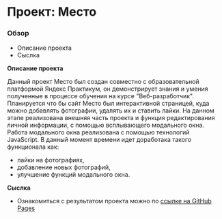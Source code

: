 # Проект: Место

### Обзор

* Описание проекта
* Сыслка

**Описание проекта**

Данный проект Место был создан совместно с образовательной платформой Яндекс Практикум, он демонстрирует знания и умения полученные в процессе обучения на курсе "Веб-разработчик". Планируется что бы сайт Место был интерактивной страницей, куда можно добавлять фотографии, удалять их и ставить лайки. На данном этапе реализована внешняя часть проекта и функция редактирования личной информации, с помощью всплывающего модального окна. Работа модального окна реализована с помощью технологий JavaScript. В данный момент времени идет доработака такого функционала как:
* лайки на фотографиях,
* добавление новых фотографий,
* улучшение функций модального окна.

**Сыслка**

* Ознакомиться с результатом проекта можно по [ссылке на GitHub Pages](https://chelnokova.github.io/mesto/)
